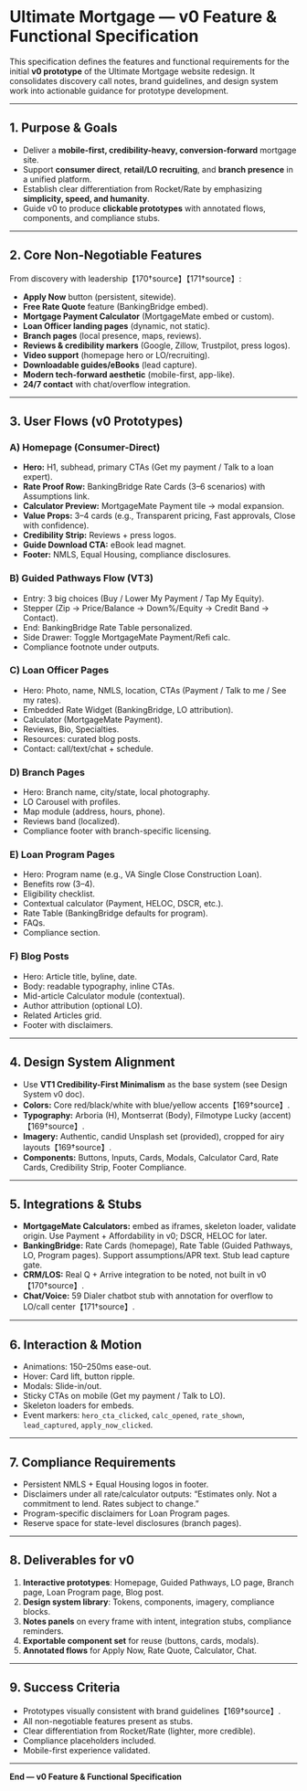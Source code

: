 # Ultimate Mortgage — v0 Feature & Functional Specification

This specification defines the features and functional requirements for the initial **v0 prototype** of the Ultimate Mortgage website redesign. It consolidates discovery call notes, brand guidelines, and design system work into actionable guidance for prototype development.

---

## 1. Purpose & Goals
- Deliver a **mobile-first, credibility-heavy, conversion-forward** mortgage site.  
- Support **consumer direct**, **retail/LO recruiting**, and **branch presence** in a unified platform.  
- Establish clear differentiation from Rocket/Rate by emphasizing **simplicity, speed, and humanity**.  
- Guide v0 to produce **clickable prototypes** with annotated flows, components, and compliance stubs.

---

## 2. Core Non-Negotiable Features
From discovery with leadership【170†source】【171†source】:
- **Apply Now** button (persistent, sitewide).  
- **Free Rate Quote** feature (BankingBridge embed).  
- **Mortgage Payment Calculator** (MortgageMate embed or custom).  
- **Loan Officer landing pages** (dynamic, not static).  
- **Branch pages** (local presence, maps, reviews).  
- **Reviews & credibility markers** (Google, Zillow, Trustpilot, press logos).  
- **Video support** (homepage hero or LO/recruiting).  
- **Downloadable guides/eBooks** (lead capture).  
- **Modern tech-forward aesthetic** (mobile-first, app-like).  
- **24/7 contact** with chat/overflow integration.  

---

## 3. User Flows (v0 Prototypes)

### A) Homepage (Consumer-Direct)
- **Hero:** H1, subhead, primary CTAs (Get my payment / Talk to a loan expert).  
- **Rate Proof Row:** BankingBridge Rate Cards (3–6 scenarios) with Assumptions link.  
- **Calculator Preview:** MortgageMate Payment tile → modal expansion.  
- **Value Props:** 3–4 cards (e.g., Transparent pricing, Fast approvals, Close with confidence).  
- **Credibility Strip:** Reviews + press logos.  
- **Guide Download CTA:** eBook lead magnet.  
- **Footer:** NMLS, Equal Housing, compliance disclosures.

### B) Guided Pathways Flow (VT3)
- Entry: 3 big choices (Buy / Lower My Payment / Tap My Equity).  
- Stepper (Zip → Price/Balance → Down%/Equity → Credit Band → Contact).  
- End: BankingBridge Rate Table personalized.  
- Side Drawer: Toggle MortgageMate Payment/Refi calc.  
- Compliance footnote under outputs.

### C) Loan Officer Pages
- Hero: Photo, name, NMLS, location, CTAs (Payment / Talk to me / See my rates).  
- Embedded Rate Widget (BankingBridge, LO attribution).  
- Calculator (MortgageMate Payment).  
- Reviews, Bio, Specialties.  
- Resources: curated blog posts.  
- Contact: call/text/chat + schedule.  

### D) Branch Pages
- Hero: Branch name, city/state, local photography.  
- LO Carousel with profiles.  
- Map module (address, hours, phone).  
- Reviews band (localized).  
- Compliance footer with branch-specific licensing.

### E) Loan Program Pages
- Hero: Program name (e.g., VA Single Close Construction Loan).  
- Benefits row (3–4).  
- Eligibility checklist.  
- Contextual calculator (Payment, HELOC, DSCR, etc.).  
- Rate Table (BankingBridge defaults for program).  
- FAQs.  
- Compliance section.

### F) Blog Posts
- Hero: Article title, byline, date.  
- Body: readable typography, inline CTAs.  
- Mid-article Calculator module (contextual).  
- Author attribution (optional LO).  
- Related Articles grid.  
- Footer with disclaimers.

---

## 4. Design System Alignment
- Use **VT1 Credibility-First Minimalism** as the base system (see Design System v0 doc).  
- **Colors:** Core red/black/white with blue/yellow accents【169†source】.  
- **Typography:** Arboria (H), Montserrat (Body), Filmotype Lucky (accent)【169†source】.  
- **Imagery:** Authentic, candid Unsplash set (provided), cropped for airy layouts【169†source】.  
- **Components:** Buttons, Inputs, Cards, Modals, Calculator Card, Rate Cards, Credibility Strip, Footer Compliance.  

---

## 5. Integrations & Stubs
- **MortgageMate Calculators:** embed as iframes, skeleton loader, validate origin. Use Payment + Affordability in v0; DSCR, HELOC for later.  
- **BankingBridge:** Rate Cards (homepage), Rate Table (Guided Pathways, LO, Program pages). Support assumptions/APR text. Stub lead capture gate.  
- **CRM/LOS:** Real Q + Arrive integration to be noted, not built in v0【170†source】.  
- **Chat/Voice:** 59 Dialer chatbot stub with annotation for overflow to LO/call center【171†source】.

---

## 6. Interaction & Motion
- Animations: 150–250ms ease-out.  
- Hover: Card lift, button ripple.  
- Modals: Slide-in/out.  
- Sticky CTAs on mobile (Get my payment / Talk to LO).  
- Skeleton loaders for embeds.  
- Event markers: `hero_cta_clicked`, `calc_opened`, `rate_shown`, `lead_captured`, `apply_now_clicked`.

---

## 7. Compliance Requirements
- Persistent NMLS + Equal Housing logos in footer.  
- Disclaimers under all rate/calculator outputs: “Estimates only. Not a commitment to lend. Rates subject to change.”  
- Program-specific disclaimers for Loan Program pages.  
- Reserve space for state-level disclosures (branch pages).

---

## 8. Deliverables for v0
1. **Interactive prototypes**: Homepage, Guided Pathways, LO page, Branch page, Loan Program page, Blog post.  
2. **Design system library**: Tokens, components, imagery, compliance blocks.  
3. **Notes panels** on every frame with intent, integration stubs, compliance reminders.  
4. **Exportable component set** for reuse (buttons, cards, modals).  
5. **Annotated flows** for Apply Now, Rate Quote, Calculator, Chat.  

---

## 9. Success Criteria
- Prototypes visually consistent with brand guidelines【169†source】.  
- All non-negotiable features present as stubs.  
- Clear differentiation from Rocket/Rate (lighter, more credible).  
- Compliance placeholders included.  
- Mobile-first experience validated.  

---

**End — v0 Feature & Functional Specification**

